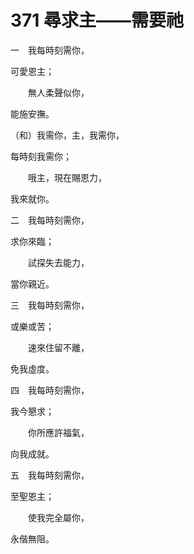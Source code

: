 # 371 尋求主——需要祂

一　我每時刻需你，

可愛恩主；

　　無人柔聲似你，

能施安撫。

（和）我需你，主，我需你，

每時刻我需你；

　　哦主，現在賜恩力，

我來就你。

二　我每時刻需你，

求你來臨；

　　試探失去能力，

當你親近。

三　我每時刻需你，

或樂或苦；

　　速來住留不離，

免我虛度。

四　我每時刻需你，

我今懇求；

　　你所應許福氣，

向我成就。

五　我每時刻需你，

至聖恩主；

　　使我完全屬你，

永偕無阻。


